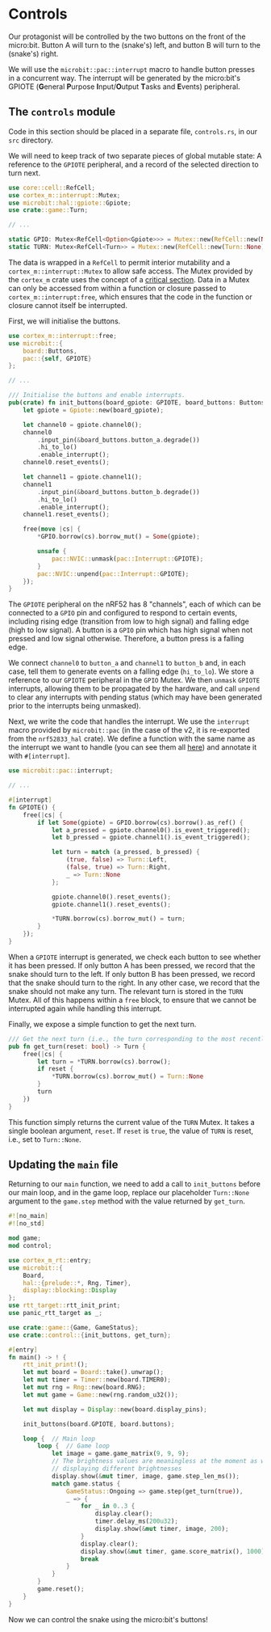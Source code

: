 # Controls

Our protagonist will be controlled by the two buttons on the front of the micro:bit. Button A will turn to the (snake's)
left, and button B will turn to the (snake's) right.

We will use the `microbit::pac::interrupt` macro to handle button presses in a concurrent way. The interrupt will be
generated by the micro:bit's GPIOTE (**G**eneral **P**urpose **I**nput/**O**utput **T**asks and **E**vents) peripheral.

## The `controls` module

Code in this section should be placed in a separate file, `controls.rs`, in our `src` directory.

We will need to keep track of two separate pieces of global mutable state: A reference to the `GPIOTE` peripheral, and a
record of the selected direction to turn next.

```rust
use core::cell::RefCell;
use cortex_m::interrupt::Mutex;
use microbit::hal::gpiote::Gpiote;
use crate::game::Turn;

// ...

static GPIO: Mutex<RefCell<Option<Gpiote>>> = Mutex::new(RefCell::new(None));
static TURN: Mutex<RefCell<Turn>> = Mutex::new(RefCell::new(Turn::None));
```

The data is wrapped in a `RefCell` to permit interior mutability and a `cortex_m::interrupt::Mutex` to allow safe access.
The Mutex provided by the `cortex_m` crate uses the concept of a [critical section](https://en.wikipedia.org/wiki/Critical_section).
Data in a Mutex can only be accessed from within a function or closure passed to `cortex_m::interrupt:free`, which
ensures that the code in the function or closure cannot itself be interrupted.

First, we will initialise the buttons.

```rust
use cortex_m::interrupt::free;
use microbit::{
    board::Buttons,
    pac::{self, GPIOTE}
};

// ...

/// Initialise the buttons and enable interrupts.
pub(crate) fn init_buttons(board_gpiote: GPIOTE, board_buttons: Buttons) {
    let gpiote = Gpiote::new(board_gpiote);

    let channel0 = gpiote.channel0();
    channel0
        .input_pin(&board_buttons.button_a.degrade())
        .hi_to_lo()
        .enable_interrupt();
    channel0.reset_events();

    let channel1 = gpiote.channel1();
    channel1
        .input_pin(&board_buttons.button_b.degrade())
        .hi_to_lo()
        .enable_interrupt();
    channel1.reset_events();

    free(move |cs| {
        *GPIO.borrow(cs).borrow_mut() = Some(gpiote);

        unsafe {
            pac::NVIC::unmask(pac::Interrupt::GPIOTE);
        }
        pac::NVIC::unpend(pac::Interrupt::GPIOTE);
    });
}
```

The `GPIOTE` peripheral on the nRF52 has 8 "channels", each of which can be connected to a `GPIO` pin and configured to
respond to certain events, including rising edge (transition from low to high signal) and falling edge (high to low
signal). A button is a `GPIO` pin which has high signal when not pressed and low signal otherwise. Therefore, a button
press is a falling edge.

We connect `channel0` to `button_a` and `channel1` to `button_b` and, in each case, tell them to generate events on a
falling edge (`hi_to_lo`). We store a reference to our `GPIOTE` peripheral in the `GPIO` Mutex. We then `unmask` `GPIOTE`
interrupts, allowing them to be propagated by the hardware, and call `unpend` to clear any interrupts with pending
status (which may have been generated prior to the interrupts being unmasked).

Next, we write the code that handles the interrupt. We use the `interrupt` macro provided by `microbit::pac` (in the
case of the v2, it is re-exported from the `nrf52833_hal` crate). We define a function with the same name as the
interrupt we want to handle (you can see them all [here](https://docs.rs/nrf52833-hal/latest/nrf52833_hal/pac/enum.Interrupt.html)) and annotate it with `#[interrupt]`.

```rust
use microbit::pac::interrupt;

// ...

#[interrupt]
fn GPIOTE() {
    free(|cs| {
        if let Some(gpiote) = GPIO.borrow(cs).borrow().as_ref() {
            let a_pressed = gpiote.channel0().is_event_triggered();
            let b_pressed = gpiote.channel1().is_event_triggered();

            let turn = match (a_pressed, b_pressed) {
                (true, false) => Turn::Left,
                (false, true) => Turn::Right,
                _ => Turn::None
            };

            gpiote.channel0().reset_events();
            gpiote.channel1().reset_events();

            *TURN.borrow(cs).borrow_mut() = turn;
        }
    });
}
```

When a `GPIOTE` interrupt is generated, we check each button to see whether it has been pressed. If only button A has been
pressed, we record that the snake should turn to the left. If only button B has been pressed, we record that the snake
should turn to the right. In any other case, we record that the snake should not make any turn. The relevant turn is
stored in the `TURN` Mutex. All of this happens within a `free` block, to ensure that we cannot be interrupted again
while handling this interrupt.

Finally, we expose a simple function to get the next turn.

```rust
/// Get the next turn (i.e., the turn corresponding to the most recently pressed button).
pub fn get_turn(reset: bool) -> Turn {
    free(|cs| {
        let turn = *TURN.borrow(cs).borrow();
        if reset {
            *TURN.borrow(cs).borrow_mut() = Turn::None
        }
        turn
    })
}
```

This function simply returns the current value of the `TURN` Mutex. It takes a single boolean argument, `reset`. If
`reset` is `true`, the value of `TURN` is reset, i.e., set to `Turn::None`.

## Updating the `main` file

Returning to our `main` function, we need to add a call to `init_buttons` before our main loop, and in the game loop,
replace our placeholder `Turn::None` argument to the `game.step` method with the value returned by `get_turn`.

```rust
#![no_main]
#![no_std]

mod game;
mod control;

use cortex_m_rt::entry;
use microbit::{
    Board,
    hal::{prelude::*, Rng, Timer},
    display::blocking::Display
};
use rtt_target::rtt_init_print;
use panic_rtt_target as _;

use crate::game::{Game, GameStatus};
use crate::control::{init_buttons, get_turn};

#[entry]
fn main() -> ! {
    rtt_init_print!();
    let mut board = Board::take().unwrap();
    let mut timer = Timer::new(board.TIMER0);
    let mut rng = Rng::new(board.RNG);
    let mut game = Game::new(rng.random_u32());

    let mut display = Display::new(board.display_pins);

    init_buttons(board.GPIOTE, board.buttons);

    loop {  // Main loop
        loop {  // Game loop
            let image = game.game_matrix(9, 9, 9);
            // The brightness values are meaningless at the moment as we haven't yet implemented a display capable of
            // displaying different brightnesses
            display.show(&mut timer, image, game.step_len_ms());
            match game.status {
                GameStatus::Ongoing => game.step(get_turn(true)),
                _ => {
                    for _ in 0..3 {
                        display.clear();
                        timer.delay_ms(200u32);
                        display.show(&mut timer, image, 200);
                    }
                    display.clear();
                    display.show(&mut timer, game.score_matrix(), 1000);
                    break
                }
            }
        }
        game.reset();
    }
}
```

Now we can control the snake using the micro:bit's buttons!